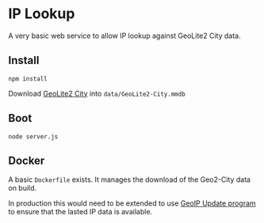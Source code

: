 # IP Lookup

A very basic web service to allow IP lookup against GeoLite2 City data.

## Install

```
npm install
```

Download [GeoLite2 City](https://dev.maxmind.com/geoip/geoip2/geolite2/) into `data/GeoLite2-City.mmdb`

## Boot

```
node server.js
```

## Docker

A basic `Dockerfile` exists. It manages the download of the Geo2-City data on build.

In production this would need to be extended to use [GeoIP Update program](http://dev.maxmind.com/geoip/geoipupdate/) to ensure that the lasted IP data is available.
